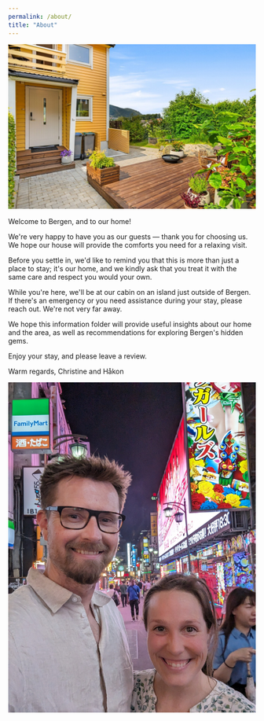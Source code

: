 ```yaml
---
permalink: /about/
title: "About"
---
```

![Front of our house](/assets/images/front.jpeg)

Welcome to Bergen, and to our home!

We're very happy to have you as our guests — thank you for choosing us. We hope our house will provide the comforts you need for a relaxing visit.

Before you settle in, we'd like to remind you that this is more than just a place to stay; it's our home, and we kindly ask that you treat it with the same care and respect you would your own.

While you're here, we'll be at our cabin on an island just outside of Bergen. If there's an emergency or you need assistance during your stay, please reach out. We're not very far away.

We hope this information folder will provide useful insights about our home and the area, as well as recommendations for exploring Bergen's hidden gems.

Enjoy your stay, and please leave a review.

Warm regards,
Christine and Håkon

![Christine and Håkon](assets/images/ch_japan.jpg)